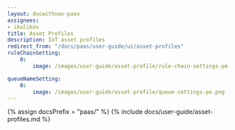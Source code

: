 ```yaml
---
layout: docwithnav-paas
assignees:
- ikulikov
title: Asset Profiles
description: IoT asset profiles
redirect_from: "/docs/paas/user-guide/ui/asset-profiles"
ruleChainSetting:
    0:
        image: /images/user-guide/asset-profile/rule-chain-settings-pe.png

queueNameSetting:
    0:
        image: /images/user-guide/asset-profile/queue-settings-pe.png
---
```


{% assign docsPrefix = "paas/" %}
{% include docs/user-guide/asset-profiles.md %}
